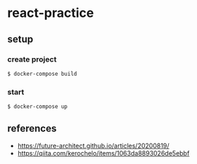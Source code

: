 # react-practice #

## setup ##

### create project ###

```bash
$ docker-compose build
```

### start ###

```bash
$ docker-compose up
```


## references ##

 * https://future-architect.github.io/articles/20200819/
 * https://qiita.com/kerochelo/items/1063da8893026de5ebbf
